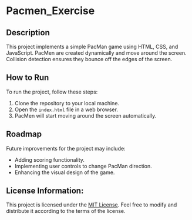 # Pacmen_Exercise


## Description
This project implements a simple PacMan game using HTML, CSS, and JavaScript. PacMen are created dynamically and move around the screen. Collision detection ensures they bounce off the edges of the screen.

## How to Run
To run the project, follow these steps:
1. Clone the repository to your local machine.
2. Open the `index.html` file in a web browser.
3. PacMen will start moving around the screen automatically.

## Roadmap
Future improvements for the project may include:
- Adding scoring functionality.
- Implementing user controls to change PacMan direction.
- Enhancing the visual design of the game.

## License Information:
This project is licensed under the [MIT License](https://opensource.org/licenses/MIT). Feel free to modify and distribute it according to the terms of the license.
